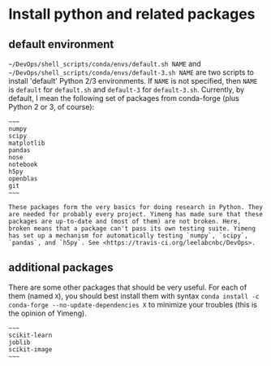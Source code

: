 # Install python and related packages

## default environment

`~/DevOps/shell_scripts/conda/envs/default.sh NAME` and `~/DevOps/shell_scripts/conda/envs/default-3.sh NAME` are two scripts to install 'default' Python 2/3 environments. If `NAME` is not specified, then `NAME` is `default` for `default.sh` and `default-3` for `default-3.sh`.  Currently, by default, I mean the following set of packages from conda-forge (plus Python 2 or 3, of course):

    ~~~
    numpy
    scipy
    matplotlib
    pandas
    nose
    notebook
    h5py
    openblas
    git
    ~~~
    
    These packages form the very basics for doing research in Python. They are needed for probably every project. Yimeng has made sure that these packages are up-to-date and (most of them) are not broken. Here, broken means that a package can't pass its own testing suite. Yimeng has set up a mechanism for automatically testing `numpy`, `scipy`, `pandas`, and `h5py`. See <https://travis-ci.org/leelabcnbc/DevOps>.


## additional packages
    
There are some other packages that should be very useful. For each of them (named `X`), you should best install them with syntax `conda install -c conda-forge --no-update-dependencies X` to minimize your troubles (this is the opinion of Yimeng).
	
	~~~
	scikit-learn
	joblib
	scikit-image
	~~~
